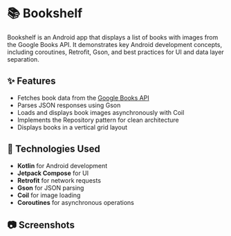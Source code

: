 # 📚 Bookshelf

Bookshelf is an Android app that displays a list of books with images from the Google Books API. It demonstrates key Android development concepts, including coroutines, Retrofit, Gson, and best practices for UI and data layer separation.

## ✨ Features
- Fetches book data from the [Google Books API](https://developers.google.com/books/docs/v1/using)
- Parses JSON responses using Gson
- Loads and displays book images asynchronously with Coil
- Implements the Repository pattern for clean architecture
- Displays books in a vertical grid layout

## 🚀 Technologies Used
- **Kotlin** for Android development
- **Jetpack Compose** for UI
- **Retrofit** for network requests
- **Gson** for JSON parsing
- **Coil** for image loading
- **Coroutines** for asynchronous operations

## 📷 Screenshots

